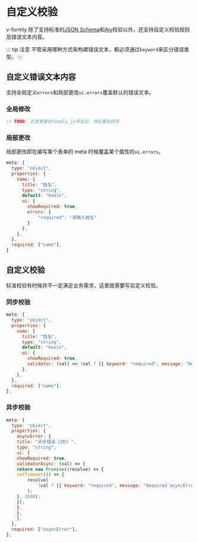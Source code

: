 # 自定义校验

v-formly 除了支持标准的[JSON Schema](https://js-schema.org/)和[Ajv](https://ajv.js.org/)校验以外，还支持自定义校验规则及错误文本内容。

::: tip 注意
不管采用哪种方式来构建错误文本，都必须通过`keyword`来区分错误类型。
:::

## 自定义错误文本内容

支持全局定义`errors`和局部更改`ui.errors`覆盖默认的错误文本。

### 全局修改

```js
// TODO: 这里需要在formly.js导出后，然后看如何写
```

### 局部更改

局部更改即在编写某个表单的 meta 时候覆盖某个属性的`ui.errors`。

```js {8,10-13}
meta: {
  type: "object",
  properties: {
    name: {
      title: "姓名",
      type: "string",
      default: "kevin",
      ui: {
        showRequired: true,
        errors: {
            "required": "请输入姓名"
        }
      },
    },
  },
  required: ["name"],
}
```

## 自定义校验

标准校验有时候并不一定满足业务需求，这里就需要写自定义校验。

### 同步校验

```js {8,10-11}
meta: {
  type: "object",
  properties: {
    name: {
      title: "姓名",
      type: "string",
      default: "kevin",
      ui: {
        showRequired: true,
        validator: (val) => !val ? [{ keyword: "required", message: "Required name" }] : [],
      },
    },
  },
  required: ["name"],
},
```

### 异步校验

```js {7,9-17}
meta: {
  type: "object",
  properties: {
    asyncError: {
    title: "异步错误（2秒）",
    type: "string",
    ui: {
    showRequired: true,
    validatorAsync: (val) => {
    return new Promise((resolve) => {
    setTimeout(() => {
        resolve(
            !val ? [{ keyword: "required", message: "Required asyncError",}] : []
        );
    }, 2000);
    });
    },
    },
    },
  },
  required: ["asyncError"],
},
```
